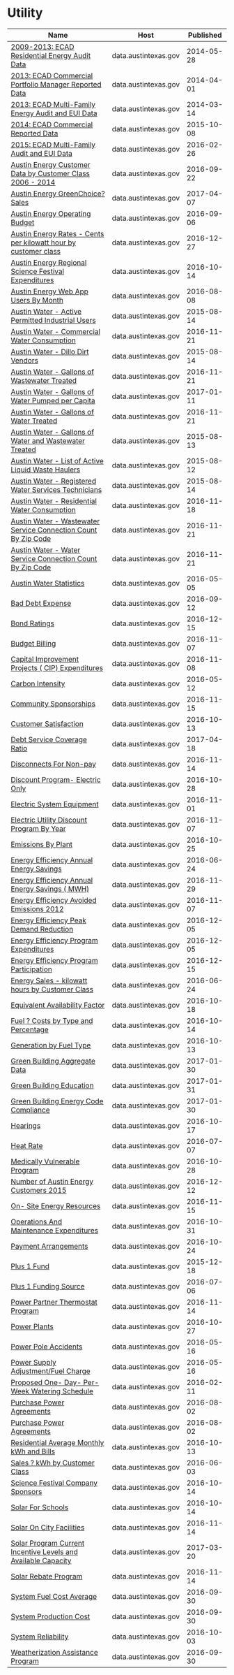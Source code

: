 # Utility

Name | Host | Published
---- | ---- | ---------
[2009-2013: ECAD Residential Energy Audit Data](../datasets/me4f-48mc.md) | data.austintexas.gov | 2014-05-28
[2013: ECAD Commercial Portfolio Manager Reported Data](../datasets/rka3-mjzi.md) | data.austintexas.gov | 2014-04-01
[2013: ECAD Multi-Family Energy Audit and EUI Data](../datasets/askx-pbnh.md) | data.austintexas.gov | 2014-03-14
[2014: ECAD Commercial Reported Data](../datasets/a2da-hhhc.md) | data.austintexas.gov | 2015-10-08
[2015: ECAD Multi-Family Audit and EUI Data](../datasets/cuj8-q69v.md) | data.austintexas.gov | 2016-02-26
[Austin Energy Customer Data by Customer Class 2006 - 2014](../datasets/9xdm-yhmb.md) | data.austintexas.gov | 2016-09-22
[Austin Energy GreenChoice? Sales](../datasets/wr7f-jdtu.md) | data.austintexas.gov | 2017-04-07
[Austin Energy Operating Budget](../datasets/erps-465e.md) | data.austintexas.gov | 2016-09-06
[Austin Energy Rates - Cents per kilowatt hour by customer class](../datasets/scy3-ke5d.md) | data.austintexas.gov | 2016-12-27
[Austin Energy Regional Science Festival Expenditures](../datasets/q2z3-aekt.md) | data.austintexas.gov | 2016-10-14
[Austin Energy Web App Users By Month](../datasets/kx5w-sw6u.md) | data.austintexas.gov | 2016-08-08
[Austin Water - Active Permitted Industrial Users](../datasets/ux64-t7is.md) | data.austintexas.gov | 2015-08-14
[Austin Water - Commercial Water Consumption](../datasets/5h9c-wmds.md) | data.austintexas.gov | 2016-11-21
[Austin Water - Dillo Dirt Vendors](../datasets/8ih9-dnxa.md) | data.austintexas.gov | 2015-08-14
[Austin Water - Gallons of Wastewater Treated](../datasets/vuwy-s6qv.md) | data.austintexas.gov | 2016-11-21
[Austin Water - Gallons of Water Pumped per Capita](../datasets/wfm8-s7zc.md) | data.austintexas.gov | 2017-01-11
[Austin Water - Gallons of Water Treated](../datasets/xtim-9ehs.md) | data.austintexas.gov | 2016-11-21
[Austin Water - Gallons of Water and Wastewater Treated](../datasets/m4wb-q5fa.md) | data.austintexas.gov | 2015-08-13
[Austin Water - List of Active Liquid Waste Haulers](../datasets/pbam-er2r.md) | data.austintexas.gov | 2015-08-12
[Austin Water - Registered Water Services Technicians](../datasets/eyec-w6nz.md) | data.austintexas.gov | 2015-08-14
[Austin Water - Residential Water Consumption](../datasets/sxk7-7k6z.md) | data.austintexas.gov | 2016-11-18
[Austin Water - Wastewater Service Connection Count By Zip Code](../datasets/6v99-vnq3.md) | data.austintexas.gov | 2016-11-21
[Austin Water - Water Service Connection Count By Zip Code](../datasets/uizf-mcbc.md) | data.austintexas.gov | 2016-11-21
[Austin Water Statistics](../datasets/87qq-mkwq.md) | data.austintexas.gov | 2016-05-05
[Bad Debt Expense](../datasets/6zan-sbz2.md) | data.austintexas.gov | 2016-09-12
[Bond Ratings](../datasets/ewqz-mrzs.md) | data.austintexas.gov | 2016-12-15
[Budget Billing](../datasets/2b2e-w4kf.md) | data.austintexas.gov | 2016-11-07
[Capital Improvement Projects ( CIP) Expenditures](../datasets/mfi5-y32n.md) | data.austintexas.gov | 2016-11-08
[Carbon Intensity](../datasets/hetr-8wqd.md) | data.austintexas.gov | 2016-05-12
[Community Sponsorships](../datasets/a3qx-jqyy.md) | data.austintexas.gov | 2016-11-15
[Customer Satisfaction](../datasets/aw6n-x665.md) | data.austintexas.gov | 2016-10-13
[Debt Service Coverage Ratio](../datasets/isev-msr7.md) | data.austintexas.gov | 2017-04-18
[Disconnects For Non-pay](../datasets/vqjt-678g.md) | data.austintexas.gov | 2016-11-14
[Discount Program- Electric Only](../datasets/53x2-di4n.md) | data.austintexas.gov | 2016-10-28
[Electric System Equipment](../datasets/bdrj-yu8a.md) | data.austintexas.gov | 2016-11-01
[Electric Utility Discount Program By Year](../datasets/gdnf-za7q.md) | data.austintexas.gov | 2016-11-07
[Emissions By Plant](../datasets/ukf5-i76d.md) | data.austintexas.gov | 2016-10-25
[Energy Efficiency Annual Energy Savings](../datasets/fw3c-w5de.md) | data.austintexas.gov | 2016-06-24
[Energy Efficiency Annual Energy Savings ( MWH)](../datasets/28vy-j5vt.md) | data.austintexas.gov | 2016-11-29
[Energy Efficiency Avoided Emissions 2012](../datasets/69ir-67ws.md) | data.austintexas.gov | 2016-11-07
[Energy Efficiency Peak Demand Reduction](../datasets/3d4a-wzcg.md) | data.austintexas.gov | 2016-12-05
[Energy Efficiency Program Expenditures](../datasets/ep87-3zpp.md) | data.austintexas.gov | 2016-12-05
[Energy Efficiency Program Participation](../datasets/h47z-b72v.md) | data.austintexas.gov | 2016-12-15
[Energy Sales - kilowatt hours by Customer Class](../datasets/t4zw-f3yr.md) | data.austintexas.gov | 2016-06-24
[Equivalent Availability Factor](../datasets/mpip-i8mq.md) | data.austintexas.gov | 2016-10-18
[Fuel ? Costs by Type and Percentage](../datasets/66kg-nz58.md) | data.austintexas.gov | 2016-10-14
[Generation by Fuel Type](../datasets/ss6t-rumq.md) | data.austintexas.gov | 2016-10-13
[Green Building Aggregate Data](../datasets/dpvb-c5fy.md) | data.austintexas.gov | 2017-01-30
[Green Building Education](../datasets/gzz4-cedg.md) | data.austintexas.gov | 2017-01-31
[Green Building Energy Code Compliance](../datasets/i7vh-fpaj.md) | data.austintexas.gov | 2017-01-30
[Hearings](../datasets/s7dz-xhcs.md) | data.austintexas.gov | 2016-10-17
[Heat Rate](../datasets/ekzc-6qg9.md) | data.austintexas.gov | 2016-07-07
[Medically Vulnerable Program](../datasets/b87j-3i3i.md) | data.austintexas.gov | 2016-10-28
[Number of Austin Energy Customers 2015](../datasets/qmdk-sha4.md) | data.austintexas.gov | 2016-12-12
[On- Site Energy Resources](../datasets/ktsk-a3bg.md) | data.austintexas.gov | 2016-11-15
[Operations And Maintenance Expenditures](../datasets/q3b3-ezki.md) | data.austintexas.gov | 2016-10-31
[Payment Arrangements](../datasets/qhxa-cink.md) | data.austintexas.gov | 2016-10-24
[Plus 1 Fund](../datasets/ad4p-xsn6.md) | data.austintexas.gov | 2015-12-18
[Plus 1 Funding Source](../datasets/9e5g-zqyt.md) | data.austintexas.gov | 2016-07-06
[Power Partner Thermostat Program](../datasets/7jgb-hbdr.md) | data.austintexas.gov | 2016-11-14
[Power Plants](../datasets/rrvf-v5xe.md) | data.austintexas.gov | 2016-10-27
[Power Pole Accidents](../datasets/h3xg-ijts.md) | data.austintexas.gov | 2016-05-16
[Power Supply Adjustment/Fuel Charge](../datasets/e7fj-wxvd.md) | data.austintexas.gov | 2016-05-16
[Proposed One- Day- Per- Week Watering Schedule](../datasets/q86y-e7vw.md) | data.austintexas.gov | 2016-02-11
[Purchase Power Agreements](../datasets/jttf-iwhx.md) | data.austintexas.gov | 2016-08-02
[Purchase Power Agreements](../datasets/jttf-iwhx.md) | data.austintexas.gov | 2016-08-02
[Residential Average Monthly kWh and Bills](../datasets/d9pb-3vh7.md) | data.austintexas.gov | 2016-10-13
[Sales ? kWh by Customer Class](../datasets/3gcv-xuei.md) | data.austintexas.gov | 2016-06-03
[Science Festival Company Sponsors](../datasets/3p9m-wp4t.md) | data.austintexas.gov | 2016-10-14
[Solar For Schools](../datasets/6egj-ay6c.md) | data.austintexas.gov | 2016-10-14
[Solar On City Facilities](../datasets/3kyh-ggqg.md) | data.austintexas.gov | 2016-11-14
[Solar Program Current Incentive Levels and Available Capacity](../datasets/vxq2-zjmn.md) | data.austintexas.gov | 2017-03-20
[Solar Rebate Program](../datasets/9daw-gnsy.md) | data.austintexas.gov | 2016-11-14
[System Fuel Cost Average](../datasets/6yrz-de8g.md) | data.austintexas.gov | 2016-09-30
[System Production Cost](../datasets/d683-uqui.md) | data.austintexas.gov | 2016-09-30
[System Reliability](../datasets/ddh8-gyev.md) | data.austintexas.gov | 2016-10-03
[Weatherization Assistance Program](../datasets/fnns-rqqh.md) | data.austintexas.gov | 2016-09-30

